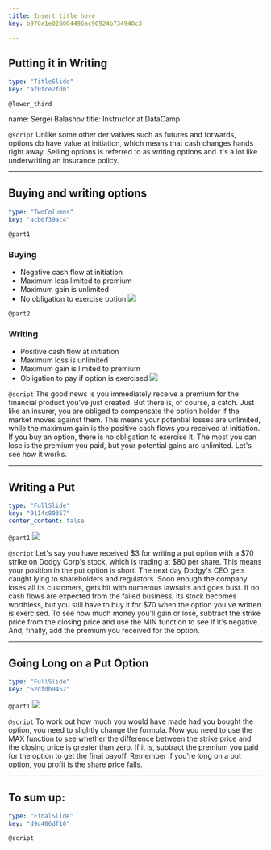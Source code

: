 ```yaml
---
title: Insert title here
key: b970a1e028064496ac90924b734940c3

---
```

## Putting it in Writing

```yaml
type: "TitleSlide"
key: "af0fce2fdb"
```

`@lower_third`

name: Sergei Balashov
title: Instructor at DataCamp


`@script`
Unlike some other derivatives such as futures and forwards, options do have value at initiation, which means that cash changes hands right away. Selling options is referred to as writing options and it's a lot like underwriting an insurance policy.


---
## Buying and writing options

```yaml
type: "TwoColumns"
key: "acb0f39ac4"
```

`@part1`
### Buying

- Negative cash flow at initiation
- Maximum loss limited to premium
- Maximum gain is unlimited
- No obligation to exercise option
![](https://assets.datacamp.com/production/repositories/4160/datasets/7e364cd29333c22602942ae1ec4e20b3bcd27b1c/alone-bills-cash-1435192.jpg)


`@part2`
### Writing
- Positive cash flow at initiation
- Maximum loss is unlimited
- Maximum gain is limited to premium
- Obligation to pay if option is exercised
![](https://assets.datacamp.com/production/repositories/4160/datasets/cbb52f3a6b446d444560db0ae89069f595618d57/bind-blank-blank-page-315790.jpg)


`@script`
The good news is you immediately receive a premium for the financial product you’ve just created. But there is, of course, a catch. Just like an insurer, you are obliged to compensate the option holder if the market moves against them. This means your potential losses are unlimited, while the maximum gain is the positive cash flows you received at initiation. If you buy an option, there is no obligation to exercise it. The most you can lose is the premium you paid, but your potential gains are unlimited. Let's see how it works.


---
## Writing a Put

```yaml
type: "FullSlide"
key: "9114c89357"
center_content: false
```

`@part1`
![](https://assets.datacamp.com/production/repositories/4160/datasets/36403e9f492cac6f507d0dbd6a16f7025db2eec7/Screenshot%202018-11-29%20at%2001.48.53.png)


`@script`
Let's say you have received $3 for writing a put option with a $70 strike on Dodgy Corp's stock, which is trading at $80 per share. This means your position in the put option is short. The next day Dodgy's CEO gets caught lying to shareholders and regulators. Soon enough the company loses all its customers, gets hit with numerous lawsuits and goes bust. If no cash flows are expected from the failed business, its stock becomes worthless, but you still have to buy it for $70 when the option you've written is exercised. To see how much money you'll gain or lose, subtract the strike price from the closing price and use the MIN function to see if it's negative. And, finally, add the premium you received for the option.


---
## Going Long on a Put Option

```yaml
type: "FullSlide"
key: "62dfdb9452"
```

`@part1`
![](https://assets.datacamp.com/production/repositories/4160/datasets/451d681430fdf911ef0e561f780c0f5872d2b86f/Screenshot%202018-11-29%20at%2001.44.57.png)


`@script`
To work out how much you would have made had you bought the option, you need to slightly change the formula. Now you need to use the MAX function to see whether the difference between the strike price and the closing price is greater than zero. If it is, subtract the premium you paid for the option to get the final payoff. Remember if you're long on a put option, you profit is the share price falls.


---
## To sum up:






```yaml
type: "FinalSlide"
key: "d9c406df10"
```

`@script`


